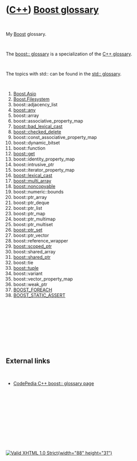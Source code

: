 



 

 

 

 

 

([C++](Cpp.htm)) [Boost glossary](CppBoostGlossary.htm)
=======================================================

 

My [Boost](CppBoost.htm) glossary.

 

The [boost:: glossary](CppBoostGlossary.htm) is a specialization of the
[C++ glossary](CppGlossary.htm).

 

The topics with std:: can be found in the [std::
glossary](CppStdGlossary.htm).

 

1.  [Boost.Asio](CppAsio.htm)
2.  [Boost.Filesystem](CppFilesystem.htm)
3.  boost::adjacency\_list
4.  [boost::any](CppAny.htm)
5.  boost::array
6.  boost::associative\_property\_map
7.  [boost::bad\_lexical\_cast](CppBad_lexical_cast.htm)
8.  [boost::checked\_delete](CppChecked_delete.htm)
9.  boost::const\_associative\_property\_map
10. boost::dynamic\_bitset
11. boost::function
12. [boost::get](CppGet.htm)
13. boost::identity\_property\_map
14. boost::intrusive\_ptr
15. boost::iterator\_property\_map
16. [boost::lexical\_cast](CppLexical_cast.htm)
17. [boost::multi\_array](CppMulti_array.htm)
18. [boost::noncopyable](CppNoncopyable.htm)
19. boost::numeric::bounds
20. boost::ptr\_array
21. boost::ptr\_deque
22. boost::ptr\_list
23. boost::ptr\_map
24. boost::ptr\_multimap
25. boost::ptr\_multiset
26. [boost::ptr\_set](CppPtr_set.htm)
27. boost::ptr\_vector
28. boost::reference\_wrapper
29. [boost::scoped\_ptr](CppScoped_ptr.htm)
30. boost::shared\_array
31. [boost::shared\_ptr](CppShared_ptr.htm)
32. boost::tie
33. [boost::tuple](CppTuple.htm)
34. boost::variant
35. boost::vector\_property\_map
36. boost::weak\_ptr
37. [BOOST\_FOREACH](CppBOOST_FOREACH.htm)
38. [BOOST\_STATIC\_ASSERT](CppBOOST_STATIC_ASSERT.htm)

 

 

 

 

 

External links
--------------

 

-   [CodePedia C++ boost:: glossary
    page](http://www.codepedia.com/1/CppBoostGlossary)

 

 

 

 

 





 

[![Valid XHTML 1.0 Strict](valid-xhtml10.png){width="88"
height="31"}](http://validator.w3.org/check?uri=referer)
